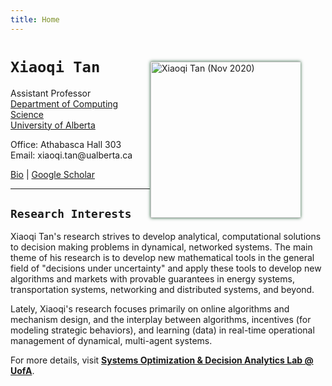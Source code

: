 ```yaml
---
title: Home
---
```


<img alt="Xiaoqi Tan (Nov 2020)" src="/img/xiaoqi_blue.jpg" style="max-width:240px; min-width:220px; float:right; box-shadow: 0px 0px 5px #275D38; margin: 30px 40px 10px 1px" width="250"/>


# `Xiaoqi Tan`

Assistant Professor \
[Department of Computing Science](https://www.ualberta.ca/computing-science/index.html)\
[University of Alberta](https://www.ualberta.ca/index.html)

Office: Athabasca Hall 303\
Email: $\textsf{xiaoqi.tan@ualberta.ca}$

[Bio](/bio) | [Google Scholar](https://scholar.google.com/citations?user=drR_WcAAAAAJ&hl=en&sortby=pubdate)

---

## `Research Interests`

Xiaoqi Tan's research strives to develop analytical, computational solutions to decision making problems in dynamical, networked systems. The main theme of his research is to develop new mathematical tools in the general field of "decisions under uncertainty" and apply these tools to develop new algorithms and markets with provable guarantees in  energy systems, transportation systems, networking and distributed systems, and beyond. 

Lately, Xiaoqi's research focuses primarily on online algorithms and mechanism design, and the interplay between algorithms, incentives (for modeling strategic behaviors), and learning (data) in real-time operational management of dynamical, multi-agent systems. 

For more details, visit [**Systems Optimization & Decision Analytics Lab @ UofA**](https://sodalab.ca).

<!-- ## `Selected Recent Publications`

<ul class=circle>
        <script>
            var i;
            for (i = 0; i < papers_full.length; i++) {
            if (papers_full[i].highlight.search("yes") >= 0) {
                document.write("<li class=paper>");
                printPaper(papers_full[i], "O");
                document.write("</li>");
            }
        }
        </script>
</ul> -->